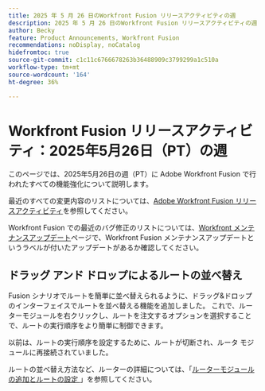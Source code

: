 ```yaml
---
title: 2025 年 5 月 26 日のWorkfront Fusion リリースアクティビティの週
description: 2025 年 5 月 26 日のWorkfront Fusion リリースアクティビティの週
author: Becky
feature: Product Announcements, Workfront Fusion
recommendations: noDisplay, noCatalog
hidefromtoc: true
source-git-commit: c1c11c6766678263b36488909c3799299a1c510a
workflow-type: tm+mt
source-wordcount: '164'
ht-degree: 36%

---
```


# Workfront Fusion リリースアクティビティ：2025年5月26日（PT）の週

このページでは、2025年5月26日の週（PT）に Adobe Workfront Fusion で行われたすべての機能強化について説明します。

最近のすべての変更内容のリストについては、[Adobe Workfront Fusion リリースアクティビティ](/help/workfront-fusion/fusion-product-releases/fusion-release-activity.md)を参照してください。

Workfront Fusion での最近のバグ修正のリストについては、[Workfront メンテナンスアップデート](https://experienceleague.adobe.com/ja/docs/workfront-known-issues/releases/current-updates)ページで、Workfront Fusion メンテナンスアップデートというラベルが付いたアップデートがあるか確認してください。

## ドラッグ アンド ドロップによるルートの並べ替え

Fusion シナリオでルートを簡単に並べ替えられるように、ドラッグ&amp;ドロップのインターフェイスでルートを並べ替える機能を追加しました。 これで、ルーターモジュールを右クリックし、ルートを注文するオプションを選択することで、ルートの実行順序をより簡単に制御できます。

以前は、ルートの実行順序を設定するために、ルートが切断され、ルータ モジュールに再接続されていました。

ルートの並べ替え方法など、ルーターの詳細については、「[&#x200B; ルーターモジュールの追加とルートの設定 &#x200B;](/help/workfront-fusion/create-scenarios/add-modules/router-module.md)」を参照してください。
